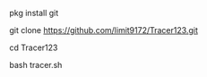 
pkg install git

git clone https://github.com/limit9172/Tracer123.git

cd Tracer123

bash tracer.sh


